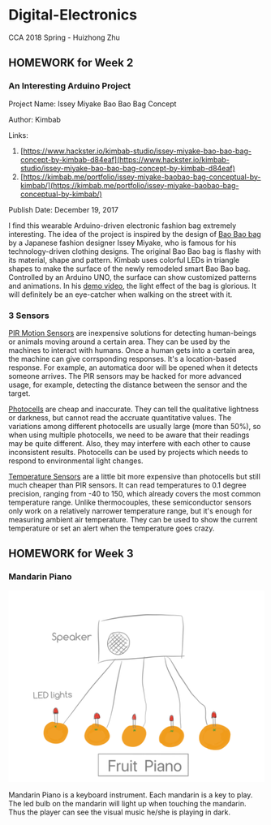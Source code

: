 # Digital-Electronics
CCA 2018 Spring - Huizhong Zhu

## HOMEWORK for Week 2

### An Interesting Arduino Project

Project Name: Issey Miyake Bao Bao Bag Concept

Author: Kimbab

Links:

1. [https://www.hackster.io/kimbab-studio/issey-miyake-bao-bao-bag-concept-by-kimbab-d84eaf](https://www.hackster.io/kimbab-studio/issey-miyake-bao-bao-bag-concept-by-kimbab-d84eaf)
1. [https://kimbab.me/portfolio/issey-miyake-baobao-bag-conceptual-by-kimbab/](https://kimbab.me/portfolio/issey-miyake-baobao-bag-conceptual-by-kimbab/)

Publish Date: December 19, 2017

I find this wearable Arduino-driven electronic fashion bag extremely interesting. The idea of the project is inspired by the design of [Bao Bao bag](https://www.isseymiyake.com/en/brands/baobao) by a Japanese fashion designer Issey Miyake, who is famous for his technology-driven clothing designs. The original Bao Bao bag is flashy with its material, shape and pattern. Kimbab uses colorful LEDs in triangle shapes to make the surface of the newly remodeled smart Bao Bao bag. Controlled by an Arduino UNO, the surface can show customized patterns and animations. In his [demo video](https://youtu.be/EZ4qKqp91Pk), the light effect of the bag is glorious. It will definitely be an eye-catcher when walking on the street with it.

### 3 Sensors

[PIR Motion Sensors](https://learn.adafruit.com/pir-passive-infrared-proximity-motion-sensor/) are inexpensive solutions for detecting human-beings or animals moving around a certain area. They can be used by the machines to interact with humans. Once a human gets into a certain area, the machine can give corrsponding responses. It's a location-based response. For example, an automatica door will be opened when it detects someone arrives. The PIR sensors may be hacked for more advanced usage, for example, detecting the distance between the sensor and the target.

[Photocells](https://learn.adafruit.com/photocells) are cheap and inaccurate. They can tell the qualitative lightness or darkness, but cannot read the accruate quantitative values. The variations among different photocells are usually large (more than 50%), so when using multiple photocells, we need to be aware that their readings may be quite different. Also, they may interfere with each other to cause inconsistent results. Photocells can be used by projects which needs to respond to environmental light changes.

[Temperature Sensors](https://learn.adafruit.com/tmp36-temperature-sensor) are a little bit more expensive than photocells but still much cheaper than PIR sensors. It can read temperatures to 0.1 degree precision, ranging from -40 to 150, which already covers the most common temperature range. Unlike thermocouples, these semiconductor sensors only work on a relatively narrower temperature range, but it's enough for measuring ambient air temperature. They can be used to show the current temperature or set an alert when the temperature goes crazy.


## HOMEWORK for Week 3

### Mandarin Piano
![](https://github.com/zhz1208/Digital-Electronics/blob/master/PNG%20image-321ADD91BD44-1.png)

Mandarin Piano is a keyboard instrument. Each mandarin is a key to play. The led bulb on the mandarin will light up when touching the mandarin. Thus the player can see the visual music he/she is playing in dark.




